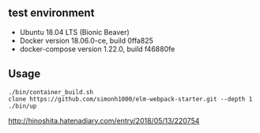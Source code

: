 ## test environment

* Ubuntu 18.04 LTS (Bionic Beaver)
* Docker version 18.06.0-ce, build 0ffa825
* docker-compose version 1.22.0, build f46880fe

## Usage

```
./bin/container_build.sh
clone https://github.com/simonh1000/elm-webpack-starter.git --depth 1
./bin/up
```


http://hinoshita.hatenadiary.com/entry/2018/05/13/220754